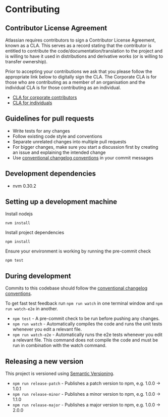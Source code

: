 # Contributing

## Contributor License Agreement

Atlassian requires contributors to sign a Contributor License Agreement, known as a CLA. This serves as a record stating that the contributor is entitled to contribute the code/documentation/translation to the project and is willing to have it used in distributions and derivative works (or is willing to transfer ownership).

Prior to accepting your contributions we ask that you please follow the appropriate link below to digitally sign the CLA. The Corporate CLA is for those who are contributing as a member of an organisation and the individual CLA is for those contributing as an individual.

* [CLA for corporate contributors](https://na2.docusign.net/Member/PowerFormSigning.aspx?PowerFormId=e1c17c66-ca4d-4aab-a953-2c231af4a20b)
* [CLA for individuals](https://na2.docusign.net/Member/PowerFormSigning.aspx?PowerFormId=3f94fbdc-2fbe-46ac-b14c-5d152700ae5d)

## Guidelines for pull requests


- Write tests for any changes
- Follow existing code style and conventions
- Separate unrelated changes into multiple pull requests
- For bigger changes, make sure you start a discussion first by creating an issue and explaining the intended change
- Use [conventional changelog conventions](https://github.com/bcoe/conventional-changelog-standard/blob/master/convention.md) in your commit messages

## Development dependencies

- nvm 0.30.2

## Setting up a development machine

Install nodejs
```
nvm install
```

Install project dependencies
```
npm install
```

Ensure your environment is working by running the pre-commit check
```
npm test
```

## During development

Commits to this codebase should follow the [conventional changelog conventions](https://github.com/bcoe/conventional-changelog-standard/blob/master/convention.md).

To get fast test feedback run `npm run watch` in one terminal window and `npm run watch-e2e` in another.

- `npm test` - A pre-commit check to be run before pushing any changes.
- `npm run watch` - Automatically compiles the code and runs the unit tests whenever you edit a relevant file.
- `npm run watch-e2e` - Automatically runs the e2e tests whenever you edit a relevant file. This command does not compile the code and must be run in combination with the watch command.

## Releasing a new version

This project is versioned using [Semantic Versioning](http://semver.org/).

- `npm run release-patch` - Publishes a patch version to npm, e.g. 1.0.0 -> 1.0.1
- `npm run release-minor` - Publishes a minor version to npm, e.g. 1.0.0 -> 1.1.0
- `npm run release-major` - Publishes a major version to npm, e.g. 1.0.0 -> 2.0.0
